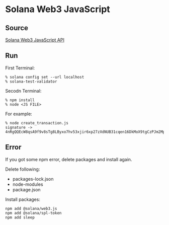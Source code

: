 # Solana Web3 JavaScript
## Source
[Solana Web3 JavaScript API](https://docs.solana.com/developing/clients/javascript-api)

## Run
First Terminal:
```
% solana config set --url localhost
% solana-test-validator
```

Secodn Terminal:
```
% npm install
% node <JS FILE>
```

For example:
```
% node create_transaction.js
signature ->  4nRgQQEcW8qsA9f9v8sTg8LByxo7hv53xjir6xp27zXdNUB31cqen16DkMoX9tgCzPJm2MppnpTswB3ghMc1KiRW"
```

## Error
If you got some npm error, delete packages and install again.

Delete following:
- packages-lock.json
- node-modules
- package.json

Install packages:
```
npm add @solana/web3.js
npm add @solana/spl-token
npm add sleep
```
